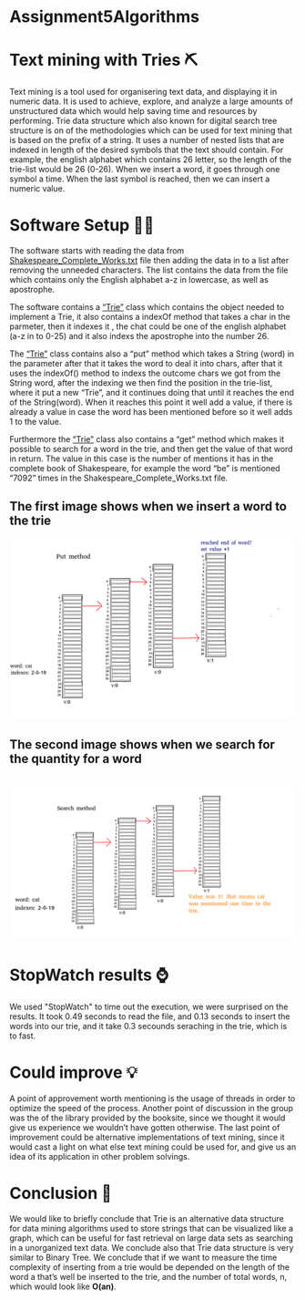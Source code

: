 # Assignment5Algorithms

<h1>Text mining with Tries <span class="emoji">⛏️</span></h1>

<p>Text mining is a tool used for organisering text data, and displaying it in numeric data. It is used to achieve, explore, and analyze a large amounts of unstructured data which would help saving time and resources by performing.
Trie data structure which also known for digital search tree structure is on of the methodologies which can be used for text mining that is based on the prefix of a string. It uses a number of nested lists that are indexed in length of the desired symbols that the text should contain. For example, the english alphabet which contains 26 letter, so the length of the trie-list would be 26 (0-26). 
 When we insert a word, it goes through one symbol a time. When the last symbol is reached, then we can insert a numeric value. </p>

<h1>Software Setup <span class="emoji">👨‍💻</span></h1>

<p>The software starts with reading the data from <a href="https://github.com/Hallur20/Assignment5Algorithms/blob/master/src/File/Shakespeare_Complete_Works.txt">Shakespeare_Complete_Works.txt</a> file then adding the data in to a list after removing the unneeded characters. The list contains the data from the file which contains only the English alphabet a-z in lowercase, as well as apostrophe.

The software contains a <a href="https://github.com/Hallur20/Assignment5Algorithms/blob/master/src/algorithmsassignment5/Trie.java">“Trie”</a> class which contains the object needed to implement a Trie, it also contains a indexOf method that takes a char in the parmeter, then it indexes it , the chat could be one of the english alphabet (a-z in to 0-25) and it also indexs the apostrophe into the number 26.

The <a href="https://github.com/Hallur20/Assignment5Algorithms/blob/master/src/algorithmsassignment5/Trie.java">“Trie”</a> class contains also a “put” method which takes a String (word) in the parameter after that it takes the word to deal it into chars, after that it uses the indexOf() method to indexs the outcome chars we got from the String word, after the indexing we then find the position in the trie-list, where it put a new “Trie”, and it continues doing that until it reaches the end of the String(word). When it reaches this point it well add a value, if there is already a value in case the word has been mentioned before so it well adds 1 to the value.

Furthermore the <a href="https://github.com/Hallur20/Assignment5Algorithms/blob/master/src/algorithmsassignment5/Trie.java">“Trie”</a> class also contains a “get” method which makes it possible to search for a word in the trie, and then get the value of that word in return. The value in this case is the number of mentions it has in the complete book of Shakespeare, for example the word “be” is mentioned “7092” times in the Shakespeare_Complete_Works.txt file.  </p>

<h2>The first image shows when we insert a word to the trie</h2>

<img src="https://raw.githubusercontent.com/Hallur20/Assignment5Algorithms/master/Put.png"/>

<h2>The second image shows when we search for the quantity for a word<h2>
<img src="https://raw.githubusercontent.com/Hallur20/Assignment5Algorithms/master/Search.png"/>
 
<h1>StopWatch results <span class="emoji">⌚</span></h1>

<p> We used "StopWatch" to time out the execution, we were surprised on the results. It took 0.49 seconds to read the file, and 0.13 seconds to insert the words into our trie, and it take 0.3 secounds seraching in the trie, which is to fast.</p>

<h1>Could improve <span class="emoji">💡</span></h1>

<p> A point of approvement worth mentioning is the usage of threads in order to optimize the speed of the process. 
Another point of discussion in the group was the of the library provided by the booksite, since we thought it would give us experience we wouldn’t have gotten otherwise. 
The last point of improvement could be alternative implementations of text mining, since it would cast a light on what else text mining could be used for, and give us an idea of its application in other problem solvings.</p> 


<h1>Conclusion <g-emoji class="g-emoji" alias="memo" fallback-src="https://github.githubassets.com/images/icons/emoji/unicode/1f4dd.png">📝</g-emoji></h1>

<p>We would like to briefly conclude that Trie is an alternative data structure for data mining algorithms used to store strings that can be visualized like a graph, which can be useful for fast retrieval on large data sets as searching  in a unorganized text data. We conclude also that Trie data structure is very similar to Binary Tree.
We conclude that if we want to measure the time complexity of inserting from a trie would be depended on the length of the word a that’s well be inserted to the trie, and the number of total words, n, which would look like <strong>O(an)</strong>.</p>
